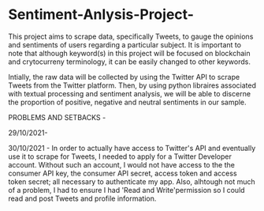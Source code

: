 # Sentiment-Anlysis-Project-


This project aims to scrape data, specifically Tweets, to gauge the opinions and sentiments of users regarding a particular subject. 
It is important to note that although keyword(s) in this project will be focused on blockchain and crytocurreny terminology, it can be easily changed to other keywords. 

Intially, the raw data will be collected by using the Twitter API to scrape Tweets from the Twitter platform. 
Then, by using python libraires associated with textual processing and sentiment analysis, we will be able to discerne the proportion of positive, negative and neutral sentiments in our sample. 







PROBLEMS AND SETBACKS - 


29/10/2021- 



30/10/2021 - In order to actually have access to Twitter's API and eventually use it to scrape for Tweets, I needed to apply for a Twitter Developer account. Without such an account, I would not have access to the the consumer API key, the consumer API secret, access token and access token secret; all necessary to authenticate my app. Also, alhtough not much of a problem, I had to ensure I had 'Read and Write'permission so I could read and post Tweets and profile information. 


